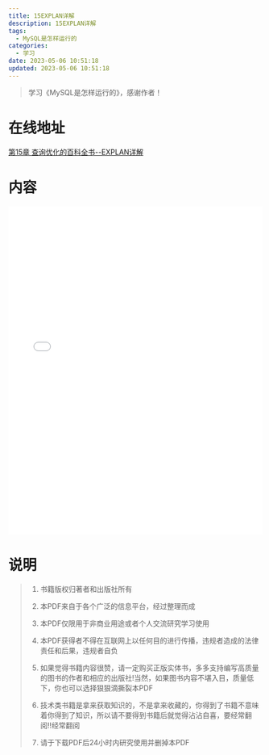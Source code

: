 ```yaml
---
title: 15EXPLAN详解
description: 15EXPLAN详解
tags:
  - MySQL是怎样运行的
categories:
  - 学习
date: 2023-05-06 10:51:18
updated: 2023-05-06 10:51:18
---
```


> 学习《MySQL是怎样运行的》，感谢作者！

# 在线地址

<a target="_blank" href="/myjs/pdfjs/web/viewer.html?file=https://raw.githubusercontent.com/lwmfjc/files/main/work/mysql/how_mysql_run/第15章 查询优化的百科全书--EXPLAN详解.pdf">第15章 查询优化的百科全书--EXPLAN详解</a>

# 内容

<iframe src='/myjs/pdfjs/web/viewer.html?file=https://raw.githubusercontent.com/lwmfjc/files/main/work/mysql/how_mysql_run/第15章 查询优化的百科全书--EXPLAN详解.pdf' style="padding: 0;width:100%;"  style="padding: 0;width:100%;" marginwidth="0" frameborder="no" scrolling="no" height="650px"></iframe>

# 说明

> 1. 书籍版权归著者和出版社所有
> 2. 本PDF来自于各个广泛的信息平台，经过整理而成
>
> 3. 本PDF仅限用于非商业用途或者个人交流研究学习使用
> 4. 本PDF获得者不得在互联网上以任何目的进行传播，违规者造成的法律责任和后果，违规者自负
> 5. 如果觉得书籍内容很赞，请一定购买正版实体书，多多支持编写高质量的图书的作者和相应的出版社!当然，如果图书内容不堪入目，质量低下，你也可以选择狠狠滴撕裂本PDF
> 6. 技术类书籍是拿来获取知识的，不是拿来收藏的，你得到了书籍不意味着你得到了知识，所以请不要得到书籍后就觉得沾沾自喜，要经常翻阅!!经常翻阅
> 7. 请于下载PDF后24小时内研究使用并删掉本PDF

